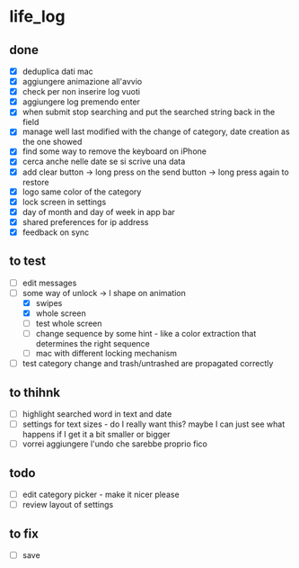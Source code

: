 # life_log

## done

* [x] deduplica dati mac
* [x] aggiungere animazione all'avvio
* [x] check per non inserire log vuoti
* [x] aggiungere log premendo enter
* [x] when submit stop searching and put the searched string back in the field
* [x] manage well last modified with the change of category, date creation as the one showed
* [x] find some way to remove the keyboard on iPhone
* [x] cerca anche nelle date se si scrive una data
* [x] add clear button -> long press on the send button -> long press again to restore
* [x] logo same color of the category
* [x] lock screen in settings
* [x] day of month and day of week in app bar
* [x] shared preferences for ip address
* [x] feedback on sync

## to test

* [ ] edit messages
* [ ] some way of unlock -> l shape on animation
  * [x] swipes
  * [x] whole screen
  * [ ] test whole screen
  * [ ] change sequence by some hint - like a color extraction that determines the right sequence
  * [ ] mac with different locking mechanism
* [ ] test category change and trash/untrashed are propagated correctly

## to thihnk

* [ ] highlight searched word in text and date
* [ ] settings for text sizes - do I really want this? maybe I can just see what happens if I get it a bit smaller or bigger
* [ ] vorrei aggiungere l'undo che sarebbe proprio fico

## todo

* [ ] edit category picker - make it nicer please
* [ ] review layout of settings

## to fix

* [ ] save
